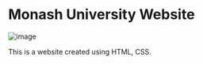 # Monash University Website
![image](https://github.com/YyT7786/CampusWebsite/assets/97003125/ff81699a-ae11-4c4e-a035-e02a50055129)

This is a website created using HTML, CSS.

